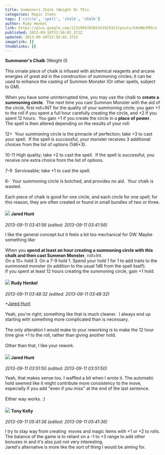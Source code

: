 ```yaml
---
title: Summoners Chalk (Weight 0) This
categories: Magic Items
tags: ['circle', 'spell', 'chalk', 'chalk']
author: Rudy Henkel
link: https://plus.google.com/113109478365341925413/posts/U4m9WcR95rv
published: 2013-09-10T22:56:02.372Z
updated: 2013-09-10T22:56:02.372Z
imagelink: []
thumblinks: []
---
```


<b>Summoner&#39;s Chalk</b> (Weight 0)<br /><br />This ornate piece of chalk is infused with alchemical reagents and arcane energies of great aid in the construction of summoning circles; it can be used to enhance the casting of Summon Monster (Or other spells, subject to GM).<br /><br />When you have some uninterrupted time, you may use the chalk to <b>create a summoning circle</b>.  The next time you cast Summon Monster with the aid of the circle, first roll+INT for the quality of your summoning circle; you gain +1 to the roll if you spent a full hour carefully creating the circle, and +2 if you spent 12 hours.  You gain +1 if you create the circle in a <b>place of power</b>.  The spell is then altered depending on the results of your roll:<br /><br />12+  Your summoning circle is the pinnacle of perfection; take +3 to cast your spell.  If the spell is successful, your monster receives 3 additional choices from the list of options (1d6+3).<br /><br />10-11 High quality; take +2 to cast the spell.  If the spell is successful, you receive one extra choice from the list of options.<br /><br />7-9  Serviceable; take +1 to cast the spell.<br /><br />6-  Your summoning circle is botched, and provides no aid.  Your chalk is wasted.<br /><br />Each piece of chalk is good for one circle, and each circle for one spell; for this reason, they are often created or found in small bundles of two or three.
<div id='comment z12zxvzrasr0hntx104cgxtzvzz3vlobqfw'>
  <h4><img src='{{site.baseurl}}//images/avatars/114672456174673088574_photo.jpg'> Jared Hunt</h4>
      <p><cite>2013-09-11 03:41:56 (edited: 2013-09-11 03:41:56)</cite></p>
        <p>I like the general concept but it feels a bit too mechanical for DW. Maybe something like:<br /><br />When you <b>spend at least an hour creating a summoning circle with this chalk and then cast Summon Monster</b>, roll+Int.<br />On a 10+ hold 3. On a 7-9 hold 1. Spend your hold 1 for 1 to add traits to the summoned monster (in addition to the usual 1d6 from the spell itself).<br />If you spent at least 12 hours creating the summoning circle, gain +1 hold.</p>
</div>
        

<div id='comment z12zxvzrasr0hntx104cgxtzvzz3vlobqfw'>
  <h4><img src='{{site.baseurl}}//images/avatars/113109478365341925413_photo.jpg'> Rudy Henkel</h4>
      <p><cite>2013-09-11 03:48:32 (edited: 2013-09-11 03:48:32)</cite></p>
        <p><span class="proflinkWrapper"><span class="proflinkPrefix">+</span><a class="proflink" href="https://plus.google.com/114672456174673088574" oid="114672456174673088574">Jared Hunt</a></span><br /><br />Yeah, you&#39;re right; something like that is much cleaner.  I always end up starting with something more complicated than is necessary.<br /><br />The only alteration I would make to your reworking is to make the 12 hour time give +1 to the roll, rather than giving another hold.<br /><br />Other than that, I like your rework.</p>
</div>
        

<div id='comment z12zxvzrasr0hntx104cgxtzvzz3vlobqfw'>
  <h4><img src='{{site.baseurl}}//images/avatars/114672456174673088574_photo.jpg'> Jared Hunt</h4>
      <p><cite>2013-09-11 03:51:50 (edited: 2013-09-11 03:51:50)</cite></p>
        <p>Yeah, that makes sense too. I waffled a bit when I wrote it. The automatic hold seemed like it might contribute more consistency to the move, especially if you add &quot;even if you miss&quot; at the end of the last sentence.<br /><br />Either way works. :)</p>
</div>
        

<div id='comment z12zxvzrasr0hntx104cgxtzvzz3vlobqfw'>
  <h4><img src='{{site.baseurl}}//images/avatars/100994942638737609022_photo.jpg'> Tony Kelly</h4>
      <p><cite>2013-09-11 05:41:36 (edited: 2013-09-11 05:41:36)</cite></p>
        <p>I try to stay way from creating  moves and magic items with +1 or +2 to rolls. The balance of the game is to reliant on a -1 to +3 range to add other bonuses in and it&#39;s also just not very interesting.<br />Jared&#39;s alternative is more like the sort of thing I would be aiming for. </p>
</div>
        